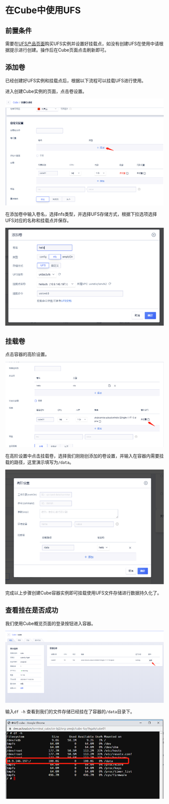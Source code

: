 # 在Cube中使用UFS

## 前置条件

需要在[UFS产品页面](https://console.ucloud.cn/ufs/ufs)购买UFS实例并设置好挂载点，如没有创建UFS在使用中请根据提示进行创建。操作后在Cube页面点击刷新即可。

## 添加卷

已经创建好UFS实例和挂载点后，根据以下流程可以挂载UFS进行使用。

进入创建Cube实例的页面，点击卷设置。

![](../images/volume-ufs-1.png)

在添加卷中输入卷名，选择nfs类型，并选择UFS存储方式，根据下拉选项选择UFS对应的名称和挂载点并保存。

![](../images/volume-ufs-2.png)

## 挂载卷

点击容器的高阶设置。

![](../images/volume-ufs-3.png)

在高阶设置中点击挂载卷，选择我们刚刚创添加的卷设置，并输入在容器内需要挂载的路径，这里演示填写为`/data`。

![](../images/volume-ufs-4.png)


完成以上步骤创建Cube容器实例即可挂载使用UFS文件存储进行数据持久化了。

## 查看挂在是否成功

我们使用Cube概览页面的登录按钮进入容器。

![](../images/volume-ufs-5.png)

输入`df -h` 查看到我们的文件存储已经挂在了容器的`/data`目录下。

![](../images/volume-ufs-6.png)

